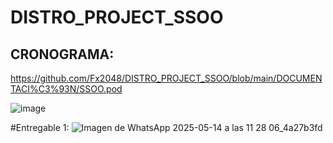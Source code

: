 # DISTRO_PROJECT_SSOO


## CRONOGRAMA:
https://github.com/Fx2048/DISTRO_PROJECT_SSOO/blob/main/DOCUMENTACI%C3%93N/SSOO.pod

![image](https://github.com/user-attachments/assets/0c70b9da-ba44-4be8-a763-81ca4835c171)


#Entregable 1:
![Imagen de WhatsApp 2025-05-14 a las 11 28 06_4a27b3fd](https://github.com/user-attachments/assets/03c74edc-a58a-458d-86a1-07e1c495988e)
